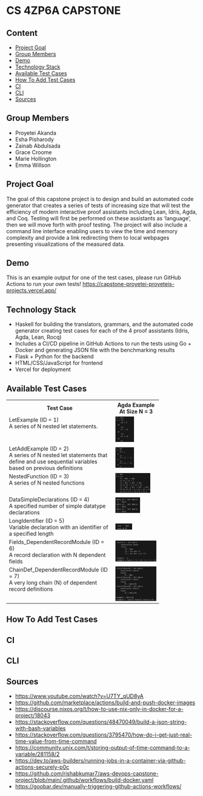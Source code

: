 # CS 4ZP6A CAPSTONE

## Content
- [Project Goal](#ssProjectGoal) 
- [Group Members](#ssGroupMembers) 
- [Demo](#ssDemo) 
- [Technology Stack](#ssTechnologyStack)
- [Available Test Cases](#ssAvailableCases)
- [How To Add Test Cases](#ssAddCases)
- [CI](#ssCI)
- [CLI](#ssCLI)
- [Sources](#ssSources)

## Group Members <a id='ssGroupMembers'></a>
- Proyetei Akanda
- Esha Pisharody
- Zainab Abdulsada
- Grace Croome
- Marie Hollington
- Emma Willson


## Project Goal <a id='ssPojectGoal'></a>
The goal of this capstone project is to design and build an automated code generator that creates a series of tests of increasing size that will test the efficiency of modern
interactive proof assistants including Lean, Idris, Agda, and Coq. Testing will first be performed on these assistants as ‘language’, then we will move forth with proof testing.
The project will also include a command line interface enabling users to view the time and memory complexity and provide a link redirecting them to local webpages presenting visualizations of the measured data.

## Demo <a id='ssDemo'></a>
This is an example output for one of the test cases, please run GitHub Actions to run your own tests!
https://capstone-proyetei-proyeteis-projects.vercel.app/

## Technology Stack <a id='ssTechnologyStack'></a>
- Haskell for building the translators, grammars, and the automated code generator creating test cases for each of the 4 proof assistants (Idris, Agda, Lean, Rocq)
- Includes a CI/CD pipeline in GitHub Actions to run the tests using Go + Docker and generating JSON file with the benchmarking results
- Flask + Python for the backend
- HTML/CSS/JavaScript for frontend
- Vercel for deployment

## Available Test Cases <a id='ssAvailableCases'></a>
<table style="width: 80%;">
    <tr>
        <th>Test Case</th>
        <th>Agda Example At Size N = 3</th>
    </tr>
    <tr>
        <td style="vertical-align: top;">LetExample (ID = 1)<br>A series of N nested let statements. </td>
        <td><img src="testcases/test1.png" width="45%" height="55%"></td>
    </tr>
    <tr>
        <td style="vertical-align: top;">LetAddExample (ID = 2)<br>A series of N nested let statements that define and use sequential variables<br> based on previous definitions</td>
        <td><img src="testcases/test2.png" width="45%" height="50%"></td>
    </tr>
    <tr>
        <td style="vertical-align: top;">NestedFunction (ID = 3)<br>A series of N nested functions</td>
        <td><img src="testcases/test3.png" width="85%" height="78%"></td>
    </tr>
    <tr>
        <td style="vertical-align: top;">DataSimpleDeclarations (ID = 4)<br>A specified number of simple datatype declarations</td>
        <td><img src="testcases/test4.png" width="60%" height="70%"></td>
    </tr>
    <tr>
        <td style="vertical-align: top;">LongIdentifier (ID = 5)<br>Variable declaration with an identifier of a specified length</td>
        <td><img src="testcases/test5.png" width="40%" height="20%"></td>
    </tr>
    <tr>
        <td style="vertical-align: top;">Fields_DependentRecordModule (ID = 6)<br>A record declaration with N dependent fields</td>
        <td><img src="testcases/test6.png" width="100%" height="75%"></td>
    </tr>
    <tr>
        <td style="vertical-align: top;">ChainDef_DependentRecordModule (ID = 7)<br>A very long chain (N) of dependent record definitions</td>
        <td><img src="testcases/test7.png" width="100%" height="80%"></td>
    </tr>
</table>


## How To Add Test Cases <a id='ssAddCases'></a>

## CI <a id='ssCI'></a>

## CLI <a id='ssCLI'></a>


## Sources <a id='ssSources'></a>
- https://www.youtube.com/watch?v=U7TY_qUD8yA
- https://github.com/marketplace/actions/build-and-push-docker-images
- https://discourse.nixos.org/t/how-to-use-nix-only-in-docker-for-a-project/18043
- https://stackoverflow.com/questions/48470049/build-a-json-string-with-bash-variables
- https://stackoverflow.com/questions/3795470/how-do-i-get-just-real-time-value-from-time-command
- https://community.unix.com/t/storing-output-of-time-command-to-a-variable/281158/2
- https://dev.to/aws-builders/running-jobs-in-a-container-via-github-actions-securely-p0c
- https://github.com/rishabkumar7/aws-devops-capstone-project/blob/main/.github/workflows/build-docker.yaml
- https://goobar.dev/manually-triggering-github-actions-workflows/

